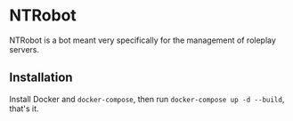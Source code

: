 # NTRobot
NTRobot is a bot meant very specifically for the management of roleplay servers.

## Installation
Install Docker and `docker-compose`, then run `docker-compose up -d --build`, that's it.